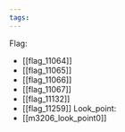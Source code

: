 ```yaml
---
tags:
---
```

Flag:
- [[flag_11064]]
- [[flag_11065]]
- [[flag_11066]]
- [[flag_11067]]
- [[flag_11132]]
- [[flag_11259]]
Look_point:
- [[m3206_look_point0]]
